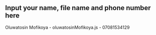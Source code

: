 ## Input your name, file name and phone number here
Oluwatosin Mofikoya - oluwatosinMofikoya.js - 07081534129
